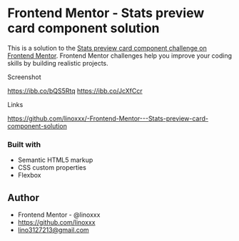 # Frontend Mentor - Stats preview card component solution

This is a solution to the [Stats preview card component challenge on Frontend Mentor](https://www.frontendmentor.io/challenges/stats-preview-card-component-8JqbgoU62). Frontend Mentor challenges help you improve your coding skills by building realistic projects. 

Screenshot

https://ibb.co/bQS5Rtq
https://ibb.co/JcXfCcr

Links

https://github.com/linoxxx/-Frontend-Mentor---Stats-preview-card-component-solution



### Built with

- Semantic HTML5 markup
- CSS custom properties
- Flexbox

## Author

- Frontend Mentor - @linoxxx
- https://github.com/linoxxx
- lino3127213@gmail.com

